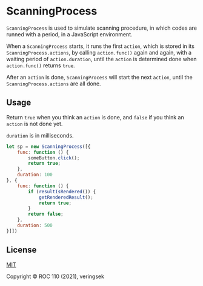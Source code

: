 # ScanningProcess
`ScanningProcess` is used to simulate scanning procedure, in which codes are runned with a period, in a JavaScript environment. 

When a `ScanningProcess` starts, it runs the first `action`, which is stored in its `ScanningProcess.actions`, by calling `action.func()` again and again, with a waiting period of `action.duration`, until the `action` is determined done when `action.func()` returns `true`. 

After an `action` is done, `ScanningProcess` will start the next `action`, until the `ScanningProcess.actions` are all done.

## Usage

Return `true` when you think an `action` is done, and `false` if you think an `action` is not done yet. 

`duration` is in milliseconds.

```js
let sp = new ScanningProcess([{
    func: function () {
        someButton.click();
        return true;
    }, 
    duration: 100
}, {
    func: function () {
        if (resultIsRendered()) {
            getRenderedResult();
            return true;
        }
        return false;
    }, 
    duration: 500
}]])
```

## License

[MIT](http://opensource.org/licenses/MIT)

Copyright © ROC 110 (2021), veringsek